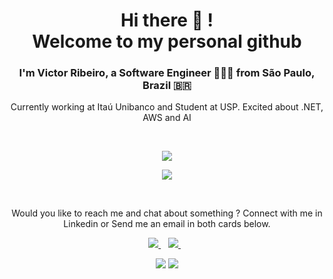 <h1 align="center"> Hi there 👋 ! <br/> Welcome to my personal github </h1>
<h3 align="center">I'm Victor Ribeiro, a Software Engineer 👨🏻‍💻 from São Paulo, Brazil 🇧🇷</h3>

<p align="center"> Currently working at Itaú Unibanco and Student at USP. Excited about .NET, AWS and AI</p><br/>

<p align="center">
  <a>
    <img align="center" src="https://github-readme-stats.vercel.app/api/top-langs/?username=VictorRibeiro13&hide=jupyter+notebook&theme=dark&hide_title=false&layout=compact&exclude_repo=IFSP_Notebook" />
  </a>
</p>

<p align="center">
  <a>
    <a href="#" align='center'><img src="https://github-readme-stats.vercel.app/api?username=VictorRibeiro13&show_icons=true&count_private=true"></a>
  </a>
</p>
<br/>

<p align='center'>
  Would you like to reach me and chat about something ? Connect with me in Linkedin or Send me an email in both cards below.
</p>


<p align='center'>
  <a href="https://www.linkedin.com/in/victor-ribeiro13/">
    <img src="https://img.shields.io/badge/linkedin-%230077B5.svg?&style=for-the-badge&logo=linkedin&logoColor=white" />
  </a>&nbsp;&nbsp;
  <a href="mailto:contato.vsr13@gmail.com">
    <img src="https://img.shields.io/badge/Gmail-D14836?style=for-the-badge&logo=gmail&logoColor=white&url=mailto:contato.vsr13@gmail.com" />        
  </a>&nbsp;&nbsp;
</p>


<p align='center'>
  <img src="https://img.shields.io/github/followers/VictorRibeiro13?label=Followers">
  <img src="https://komarev.com/ghpvc/?username=VictorRibeiro13&label=Profile_Visits&color=green">
</p>
